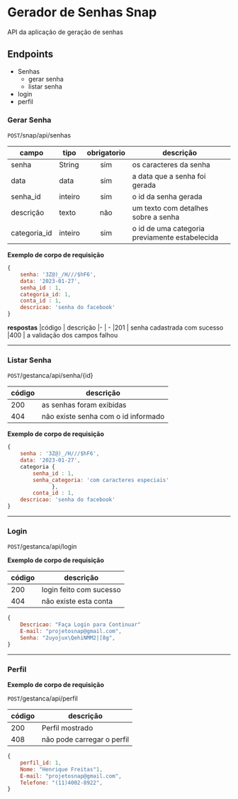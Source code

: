 # Gerador de Senhas Snap

API da aplicação de geração de senhas

## Endpoints

- Senhas
    - gerar senha
    - listar senha
- login
- perfil

### Gerar Senha

`POST`/snap/api/senhas

| campo | tipo | obrigatorio | descrição
|-------|------|:-------------:|-----
| senha | String | sim | os caracteres da senha
| data | data | sim | a data que a senha foi gerada
| senha_id | inteiro | sim | o id da senha gerada
| descrição | texto | não | um texto com detalhes sobre a senha
|categoria_id| inteiro| sim| o id de uma categoria previamente estabelecida

**Exemplo de corpo de requisição**
    
```js
{
    senha: '3Z@)_/H///$hF6',
    data: '2023-01-27',
    senha_id : 1,
    categoria_id: 1,
    conta_id : 1,
    descricao: 'senha do facebook'
}
```

**respostas**
|código | descrição
|- | -
|201 | senha cadastrada com sucesso
|400 |  a validação dos campos falhou

---
### Listar Senha

`POST`/gestanca/api/senha/{id}


|código | descrição
|- | -
|200 | as senhas foram exibidas
|404 | não existe senha com o id informado

**Exemplo de corpo de requisição**
```js
{
    senha : '3Z@)_/H///$hF6',
    data: '2023-01-27',
    categoria {
        senha_id : 1,
        senha_categoria: 'com caracteres especiais'
              },
        conta_id : 1,
    descricao: 'senha do facebook'
}
```
---

### Login
`POST`/gestanca/api/login

**Exemplo de corpo de requisição**


|código | descrição
|- | -
|200 | login feito com sucesso
|404 | não existe esta conta

```js
{
    Descricao: "Faça Login para Continuar"
    E-mail: "projetosnap@gmail.com",
    Senha: "2uyojux\QehiNMM2|[8g",
}
```

---
### Perfil

**Exemplo de corpo de requisição**


`POST`/gestanca/api/perfil

|código | descrição
|- | -
|200 | Perfil mostrado
|408 | não pode carregar o perfil


```js
{
    perfil_id: 1,
    Nome: "Henrique Freitas"1,
    E-mail: "projetosnap@gmail.com",
    Telefone: "(11)4002-8922",
}
```